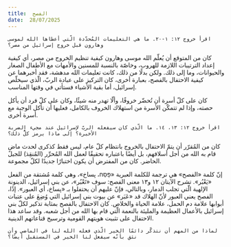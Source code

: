 ```yaml
---
title:  الفصح
date:  28/07/2025
---
```


`اقرأ خروج ١٢: ١-٢٠. ما هي التعليمات المُحدّدة الّتي أعطاها الله لموسى وهارون قبل خروج إسرائيل من مصر؟`

كان من المتوقع أن يُعلّم الله موسى وهارون كيفية تنظيم الخروج من مصر، أي كيفية إعداد الترتيبات اللازمة للهروب، وخاصّة بالنسبة للمسنين والأمهات مع الأطفال الصغار والحيوانات، وما إلى ذلك. ولكن بدلًا من ذلك، كانت تعليمات الله مدهشة، فقد أخبرهما عن كيفية الاحتفال بالفصح، بعبارة أخرى، كان التركيز على عبادة الربّ، الّذي سيخلّص إسرائيل، أما بقية الأشياء فستأتي في وقتها المناسب.

كان على كلّ أسرة أن تُحضّر خروفًا، وألّا تهدر منه شيئًا، وكان على كلّ فرد أن يأكل حصته، وإذا لم تتمكّن الأسرة من استهلاك الخروف بالكامل، فعليها أن تأكل الوجبة مع أسرة أخرى.

`اقرأ خروج ١٢: ١٣، ١٤. ما الّذي كان سيفعله الربّ لإسرائيل عند مجيء الضربة الأخيرة؟ إلى ماذا يرمز كلُّ ذلك؟`

كان من المُقرّر أن يتمّ الاحتفال بالخروج بانتظام كلّ عام، ليس فقط كذكرى لحدث ماضٍ قام به الله من أجل أسلافهم، بل أيضًا باعتباره تحقيقًا لعمل الله المُحرِّر (المُنقِذ) للجيل الحاضر. كان من المفترض أن يكون اختبارًا جديدًا لكلّ مجموعة.

إنّ كلمة «الفصح» هي ترجمة للكلمة العبرية «פָּסַח، پساخ»، وهي كلمة مُشتقة من الفعل «يَعْبُر». تشرح الآيتان ١٢ و١٣ معنى الفصح: سوف «تَعْبُر»، عن بني إسرائيل، الدينونة الإلهية الّتي تجلب الدمار، وبالتالي، فإنّ عليهم أن يحتفلوا بـ «پساخ، أي العبور». إذًا، الفصح يعني العبور لأنّ الهلاك قد «عَبَر» عن بيوت بني إسرائيل التي وُضِعَ على عتبات أبوابها علامة دم الحمل، علامة الحياة والخلاص.    كان الاحتفال بالفصح بمثابة تذكير لكلّ بني إسرائيل بالأعمال العظيمة والمليئة بالنعمة الّتي قام بها الله من أجل شعبه. وقد ساعد هذا الاحتفال على تثبيت هويتهم القومية وترسيخ قناعاتهم الدينية.

`لماذا من المهم أن نتذكّر دائمًا الخير الّذي فعله الله لنا في الماضي وأن نثق بأنّه سيفعل لنا الخير في المستقبل أيضًا؟`